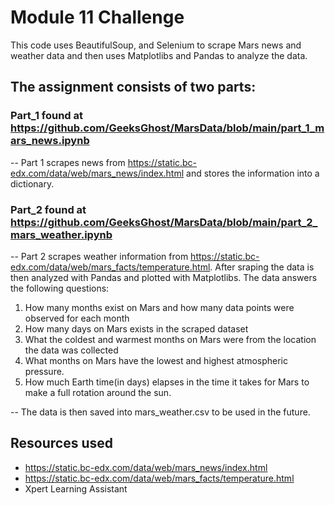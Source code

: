 # Module 11 Challenge 

This code uses BeautifulSoup, and Selenium to scrape Mars news and weather data and then uses Matplotlibs and Pandas to analyze the data.

## The assignment consists of two parts:
### Part_1 found at https://github.com/GeeksGhost/MarsData/blob/main/part_1_mars_news.ipynb
-- Part 1 scrapes news from https://static.bc-edx.com/data/web/mars_news/index.html and stores the information into a dictionary.

### Part_2 found at https://github.com/GeeksGhost/MarsData/blob/main/part_2_mars_weather.ipynb
-- Part 2 scrapes weather information from https://static.bc-edx.com/data/web/mars_facts/temperature.html. After sraping the data is then analyzed with Pandas and plotted with Matplotlibs.
  The data answers the following questions:
  1. How many months exist on Mars and how many data points were observed for each month
  2. How many days on Mars exists in the scraped dataset
  3. What the coldest and warmest months on Mars were from the location the data was collected
  4. What months on Mars have the lowest and highest atmospheric pressure.
  5. How much Earth time(in days) elapses in the time it takes for Mars to make a full rotation around the sun.
 
-- The data is then saved into mars_weather.csv to be used in the future.  

## Resources used
- https://static.bc-edx.com/data/web/mars_news/index.html
- https://static.bc-edx.com/data/web/mars_facts/temperature.html
- Xpert Learning Assistant 
